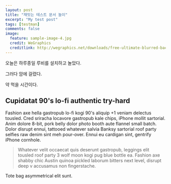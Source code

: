 ```yaml
---
layout: post
title: "재밋는 테스트 문서 놀이"
excerpt: "My test post"
tags: [testman]
comments: false
image:
  feature: sample-image-4.jpg
  credit: WeGraphics
  creditlink: http://wegraphics.net/downloads/free-ultimate-blurred-background-pack/
---
```


오늘은 하루종일 루비를 설치하고 놀았다.

그러다 암에 걸렸다.

약 먹을 시간이다.

## Cupidatat 90's lo-fi authentic try-hard

Fashion axe hella gastropub lo-fi kogi 90's aliquip +1 veniam delectus tousled. Cred sriracha locavore gastropub kale chips, iPhone mollit sartorial. Anim dolore 8-bit, pork belly dolor photo booth aute flannel small batch. Dolor disrupt ennui, tattooed whatever salvia Banksy sartorial roof party selfies raw denim sint meh pour-over. Ennui eu cardigan sint, gentrify iPhone cornhole. 

> Whatever velit occaecat quis deserunt gastropub, leggings elit tousled roof party 3 wolf moon kogi pug blue bottle ea. Fashion axe shabby chic Austin quinoa pickled laborum bitters next level, disrupt deep v accusamus non fingerstache.

Tote bag asymmetrical elit sunt.

[^1]: Texture image courtesty of [Lovetextures](http://www.lovetextures.com/)